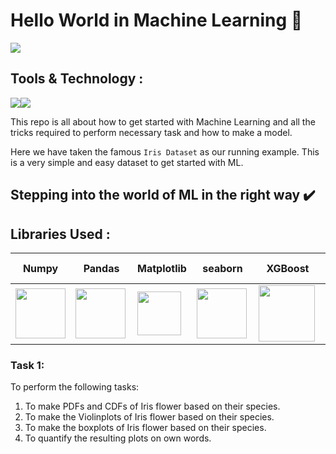 # Hello World in Machine Learning 👋

![](https://github.com/sagnik1511/Hello-ML/blob/main/0.%20Asset/readme/head.png)

## Tools & Technology :

![](https://www.python.org/static/img/python-logo@2x.png)![](https://upload.wikimedia.org/wikipedia/commons/thumb/3/38/Jupyter_logo.svg/103px-Jupyter_logo.svg.png)

This repo is all about how to get started with Machine Learning and all the tricks required to perform necessary task and how to make a model.

Here we have taken the famous `Iris Dataset` as our running example. This is a very simple and easy dataset to get started with ML.

## Stepping into the world of ML in the right way ✔️

## Libraries Used :

| Numpy | Pandas | Matplotlib | seaborn | XGBoost | Scikit-Learn |
|-|-|-|-|-|-|
| <img align="center" width="80px" src="https://numpy.org/images/logos/numpy.svg"/> | <img align="left" width="80px" src="https://pandas.pydata.org/static/img/pandas_mark.svg"/> | <img align="center" width="70px" src="https://matplotlib.org/stable/_images/sphx_glr_logos2_001.png"/> | <img align="left" width="80px" src="https://seaborn.pydata.org/_images/logo-mark-lightbg.svg"/> | <img align="left" width="90px" src="https://xgboost.ai/images/logo/xgboost-logo.png"/> | <img align="left" width="90px" src="https://seeklogo.com/images/S/scikit-learn-logo-8766D07E2E-seeklogo.com.png"/> |

### Task 1:

To perform the following tasks:

1.  To make PDFs and CDFs of Iris flower based on their species.
2.  To make the Violinplots of Iris flower based on their species.
3.  To make the boxplots of Iris flower based on their species.
4.  To quantify the resulting plots on own words.
